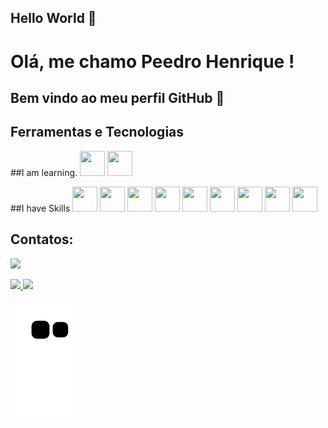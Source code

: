 ## Hello World  👋
# Olá, me chamo Peedro Henrique ! 
## Bem vindo ao meu perfil GitHub 👋

<!--

Here are some ideas to get you started:

- 🔭 I’m currently working on projects in grunalabs...
- 🌱 I’m currently learning dotnet, c#....
- 👯 I’m looking to collaborate on several projects...
- 📫 How to reach me: (86)998397150...
- ⚡ Fun fact: ...
-->

## Ferramentas e Tecnologias

##I am learning.
<img src="https://cdn.jsdelivr.net/gh/devicons/devicon/icons/csharp/csharp-original.svg" width="40" height="40" />
<img src="https://cdn.jsdelivr.net/gh/devicons/devicon/icons/dotnetcore/dotnetcore-plain.svg" width="40" height="40" />

##I have Skills
<img src="https://cdn.jsdelivr.net/gh/devicons/devicon/icons/git/git-original-wordmark.svg" width="40" height="40" />
<img src="https://cdn.jsdelivr.net/gh/devicons/devicon/icons/github/github-original-wordmark.svg" width="40" height="40" />
<img src="https://cdn.jsdelivr.net/gh/devicons/devicon/icons/flutter/flutter-original.svg" width="40" height="40"/> 
<img src="https://cdn.jsdelivr.net/gh/devicons/devicon/icons/firebase/firebase-plain-wordmark.svg" width="40" height="40" />
<img src="https://cdn.jsdelivr.net/gh/devicons/devicon/icons/figma/figma-original.svg" width="40" height="40" />
<img src="https://cdn.jsdelivr.net/gh/devicons/devicon/icons/css3/css3-original-wordmark.svg" width="40" height="40" />
<img src="https://cdn.jsdelivr.net/gh/devicons/devicon/icons/bootstrap/bootstrap-original.svg" width="40" height="40" />
<img src="https://cdn.jsdelivr.net/gh/devicons/devicon/icons/html5/html5-original-wordmark.svg"  width="40" height="40"/>
<img src="https://cdn.jsdelivr.net/gh/devicons/devicon/icons/python/python-original-wordmark.svg"  width="40" height="40"/>

## Contatos:

<div>

<a href="https://www.linkedin.com/in/pedro-henrique-233397150" target="_blank"><img src="https://img.shields.io/badge/-LinkedIn-%230077B5?style=for-the-badge&logo=linkedin&logoColor=white" target="_blank"></a>   
</div>

<div>
<a href="https://github.com/PeedroHenriquee">
<img height="180em" src="https://github-readme-stats.vercel.app/api/top-langs/?username=PeedroHenriquee&layout=compact&langs_count=7&theme=dracula"/>
<img height="180em" src="https://github-readme-stats.vercel.app/api?username=PeedroHenriquee&show_icons=true&theme=dracula&include_all_commits=true&count_private=true"/>
</div>
 
 ![Snake animation](https://github.com/PeedroHenriquee/PeedroHenriquee/blob/output/github-contribution-grid-snake.svg)
  
          
          
          
          
          
          

          
          

